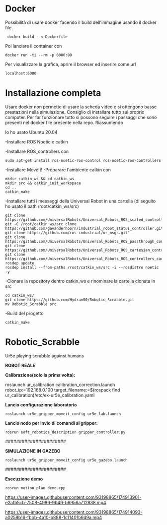 
# Docker
Possibilità di usare docker facendo il build dell'immagine usando il docker file. 

```
 docker build - < Dockerfile
```
Poi lanciare il container con 
```
docker run -ti --rm -p 6080:80
```
Per visualizzare la grafica, aprire il browser ed inserire come url 
```
localhost:6080
```

# Installazione completa
Usare docker non permette di usare la scheda video e si ottengono basse prestazioni nella simulazione. Consiglio di installare tutto sul proprio computer. Per far funzionare tutto si possono seguire i passaggi che sono presenti nel docker file presente nella repo. Riassumendo

Io ho usato Ubuntu 20.04

-Installare ROS Noetic e catkin

-Installare ROS_controllers con

```
sudo apt-get install ros-noetic-ros-control ros-noetic-ros-controllers
```
-Installare MoveIt!
-Preparare l'ambiente catkin con
```
mkdir catkin_ws && cd catkin_ws
mkdir src && catkin_init_workspace
cd ..
catkin_make
```
-Installare tutti i messaggi della Universal Robot in una cartella (di seguito ho usato il path /root/catkin_ws/src)
```
git clone https://github.com/UniversalRobots/Universal_Robots_ROS_scaled_controllers.git"
git -C /root/catkin_ws/src clone https://github.com/gavanderhoorn/industrial_robot_status_controller.git"
git clone https://github.com/ros-industrial/ur_msgs.git"
git clone https://github.com/UniversalRobots/Universal_Robots_ROS_passthrough_controllers"
git clone https://github.com/UniversalRobots/Universal_Robots_ROS_cartesian_control_msgs/"
git clone https://github.com/UniversalRobots/Universal_Robots_ROS_controllers_cartesian"
rosdep update 
rosdep install --from-paths /root/catkin_ws/src -i --rosdistro noetic -y
```
-Clonare la repository dentro catkin_ws e rinominare la cartella clonata in src
```
cd catkin_ws/
git clone https://github.com/Hydran00/Robotic_Scrabble.git
mv Robotic_Scrabble src
```
-Build del progetto
```
catkin_make
```

















# Robotic_Scrabble
Ur5e playing scrabble against humans

**ROBOT REALE**

**Calibrazione(solo la prima volta):**

roslaunch ur_calibration calibration_correction.launch  robot_ip:=192.168.0.100 target_filename:=$(rospack find ur_calibration)/etc/ex-ur5e_calibration.yaml 

**Lancio configurazione laboratorio**

```
roslaunch ur5e_gripper_moveit_config ur5e_lab.launch
```

**Lancio nodo per invio di comandi al gripper:**

```
rosrun soft_robotics_description gripper_controller.py
```

######################

**SIMULAZIONE IN GAZEBO** 

```
roslaunch ur5e_gripper_moveit_config ur5e_gazebo.launch
```
######################

**Esecuzione demo**

```
rosrun motion_plan demo.cpp
```



https://user-images.githubusercontent.com/93198865/174913901-e2afb5cb-7508-4986-9b46-b6956a712838.mp4



https://user-images.githubusercontent.com/93198865/174914093-a0258b16-fbbb-4a10-b888-1c11401b6d9a.mp4


